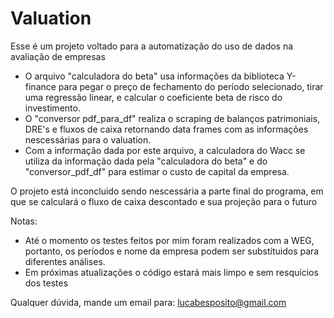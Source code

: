 # Valuation
Esse é um projeto voltado para a automatização do uso de dados na avaliação de empresas

- O arquivo "calculadora do beta" usa informações da biblioteca Y-finance para pegar o preço de fechamento do período selecionado, tirar uma regressão linear, e calcular o coeficiente beta de risco do investimento.
- O "conversor pdf_para_df" realiza o scraping de balanços patrimoniais, DRE's e fluxos de caixa retornando data frames com as informações nescessárias para o valuation.
- Com a informação dada por este arquivo, a calculadora do Wacc se utiliza da informação dada pela "calculadora do beta" e do "conversor_pdf_df" para estimar o custo de capital da empresa.

O projeto está inconcluido sendo nescessária a parte final do programa, em que se calculará o fluxo de caixa descontado e sua projeção para o futuro


Notas:

- Até o momento os testes feitos por mim foram realizados com a WEG, portanto, os períodos e nome da empresa podem ser substítuidos para diferentes análises.
- Em próximas atualizações o código estará mais limpo e sem resquícios dos testes

Qualquer dúvida, mande um email para: lucabesposito@gmail.com
